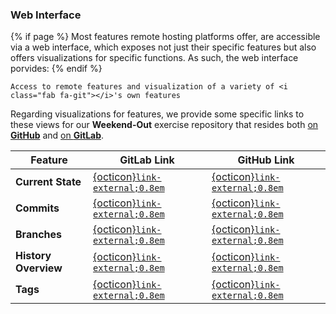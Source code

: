 ### Web Interface

{% if page %}
Most features remote hosting platforms offer, are accessible via a web interface, which exposes not just their specific features but also offers visualizations for <i class="fab fa-git"></i> specific functions.
As such, the web interface porvides:
{% endif %}

```{epigraph}
Access to remote features and visualization of a variety of <i class="fab fa-git"></i>'s own features 
```

Regarding visualizations for <i class="fab fa-git"></i> features, we provide some specific links to these views for our **Weekend-Out** exercise repository that resides both [on <i class="fab fa-github"></i> **GitHub**](https://github.com/t4d-gmbh/Weekend-Out) and [on <i class="fab fa-gitlab"></i> **GitLab**](https://github.com/t4d-gmbh/Weekend-Out).

| Feature            | GitLab Link                                                                                     | GitHub Link                                                                                   |
|--------------------|-------------------------------------------------------------------------------------------------|-----------------------------------------------------------------------------------------------|
| **Current State**   | [<i class="fab fa-gitlab"></i>{octicon}`link-external;0.8em`](https://gitlab.com/t4d-gmbh/weekend-out)                                         | [<i class="fab fa-github"></i>{octicon}`link-external;0.8em`](https://github.com/t4d-gmbh/Weekend-Out)                                       |
| **Commits**         | [<i class="fab fa-gitlab"></i>{octicon}`link-external;0.8em`](https://gitlab.com/t4d-gmbh/weekend-out/-/commits/main)                          | [<i class="fab fa-github"></i>{octicon}`link-external;0.8em`](https://github.com/t4d-gmbh/Weekend-Out/commits/main/)                        |
| **Branches**        | [<i class="fab fa-gitlab"></i>{octicon}`link-external;0.8em`](https://gitlab.com/t4d-gmbh/weekend-out/-/branches)                             | [<i class="fab fa-github"></i>{octicon}`link-external;0.8em`](https://github.com/t4d-gmbh/Weekend-Out/branches)                             |
| **History Overview**| [<i class="fab fa-gitlab"></i>{octicon}`link-external;0.8em`](https://gitlab.com/t4d-gmbh/weekend-out/-/network/main)                          | [<i class="fab fa-github"></i>{octicon}`link-external;0.8em`](https://github.com/t4d-gmbh/Weekend-Out/network)                               |
| **Tags**            | [<i class="fab fa-gitlab"></i>{octicon}`link-external;0.8em`](https://gitlab.com/t4d-gmbh/weekend-out/-/tags)                                  | [<i class="fab fa-github"></i>{octicon}`link-external;0.8em`](https://github.com/t4d-gmbh/Weekend-Out/tags)                                  
